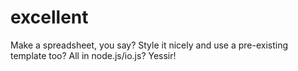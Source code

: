 # excellent
Make a spreadsheet, you say? Style it nicely and use a pre-existing template too? All in node.js/io.js? Yessir!

